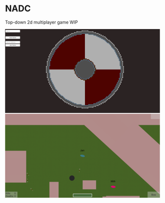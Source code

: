 # NADC

Top-down 2d multiplayer game 
WIP

![](https://raw.githubusercontent.com/mith/NADC/master/Screen%20Shot%202016-12-19%20at%2021.56.12%20.png)
![](https://raw.githubusercontent.com/mith/NADC/master/Screen%20Shot%202016-12-19%20at%2022.00.09%20%201.png)
